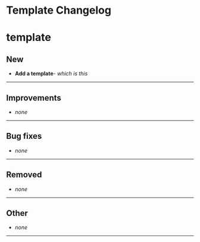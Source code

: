# **Template Changelog**



# **template**

## **New**
- **Add a template**- *which is this*

---

## **Improvements**
- *none*

---

## **Bug fixes**
- *none*

---

## **Removed**
- *none*

---

## **Other**
- *none*

---





<br/><br/><br/><br/><br/><br/><br/><br/>
